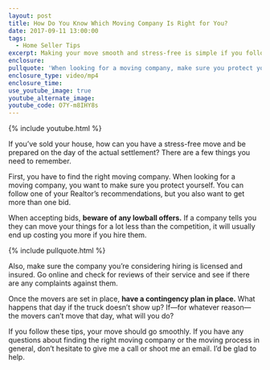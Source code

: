 ```yaml
---
layout: post
title: How Do You Know Which Moving Company Is Right for You?
date: 2017-09-11 13:00:00
tags:
  - Home Seller Tips
excerpt: Making your move smooth and stress-free is simple if you follow these tips.
enclosure:
pullquote: 'When looking for a moving company, make sure you protect yourself.'
enclosure_type: video/mp4
enclosure_time:
use_youtube_image: true
youtube_alternate_image:
youtube_code: O7Y-m8IHY8s
---
```



{% include youtube.html %}

If you’ve sold your house, how can you have a stress-free move and be prepared on the day of the actual settlement? There are a few things you need to remember.

First, you have to find the right moving company. When looking for a moving company, you want to make sure you protect yourself. You can follow one of your Realtor’s recommendations, but you also want to get more than one bid.

When accepting bids, **beware of any lowball offers.** If a company tells you they can move your things for a lot less than the competition, it will usually end up costing you more if you hire them.

{% include pullquote.html %}

Also, make sure the company you’re considering hiring is licensed and insured. Go online and check for reviews of their service and see if there are any complaints against them.

Once the movers are set in place, **have a contingency plan in place.** What happens that day if the truck doesn’t show up? If—for whatever reason—the movers can’t move that day, what will you do?

If you follow these tips, your move should go smoothly. If you have any questions about finding the right moving company or the moving process in general, don’t hesitate to give me a call or shoot me an email. I’d be glad to help.
